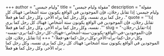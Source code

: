 +++
author = "وليام جيمس"
title = "مقولة وليام جيمس"
description = "مقولة وليام جيمس: إذا تقابل رجلان، فإن الموجودين في الواقع يكونون ستة أشخاص: فهناك كل رجل كما يرى نفسه، وكل رجل كما يراه الأخر، وكل رجل كما هو فعلاً ."
quote = '''إذا تقابل رجلان، فإن الموجودين في الواقع يكونون ستة أشخاص: فهناك كل رجل كما يرى نفسه، وكل رجل كما يراه الأخر، وكل رجل كما هو فعلاً .''' 
slug = "إذا-تقابل-رجلان-فإن-الموجودين-في-الواقع-يكونون-ستة-أشخاص:-فهناك-كل-رجل-كما-يرى-نفسه-وكل-رجل-كما-يراه-الأخر-وكل-رجل-كما-هو-فعلاً-"
+++
إذا تقابل رجلان، فإن الموجودين في الواقع يكونون ستة أشخاص: فهناك كل رجل كما يرى نفسه، وكل رجل كما يراه الأخر، وكل رجل كما هو فعلاً .

